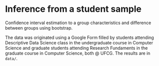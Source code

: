# Inference from a student sample

Confidence interval estimation to a group characteristics and difference between groups using bootstrap. 

The data was originated using a Google Form filled by students attending Descriptive Data Science class in the undergraduate course in Computer Science and graduate students attending Research Fundaments in the graduate course in Computer Science, both @ UFCG. The results are in `data/`.
